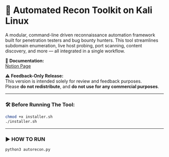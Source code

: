 # 🚀 Automated Recon Toolkit on Kali Linux

A modular, command-line driven reconnaissance automation framework built for penetration testers and bug bounty hunters. This tool streamlines subdomain enumeration, live host probing, port scanning, content discovery, and more — all integrated in a single workflow.

📄 **Documentation:**  
[Notion Page](https://www.notion.so/Automated-Recon-Toolkit-223059b88f4880a48cfdc26b463ce1aa?source=copy_link)

⚠️ **Feedback-Only Release:**  
This version is intended solely for review and feedback purposes.  
Please **do not redistribute**, and **do not use for any commercial purposes**.

---

### 🛠 Before Running The Tool:
```bash
chmod +x installer.sh
./installer.sh
```

---

### ▶️ HOW TO RUN
```bash
python3 autorecon.py
```

